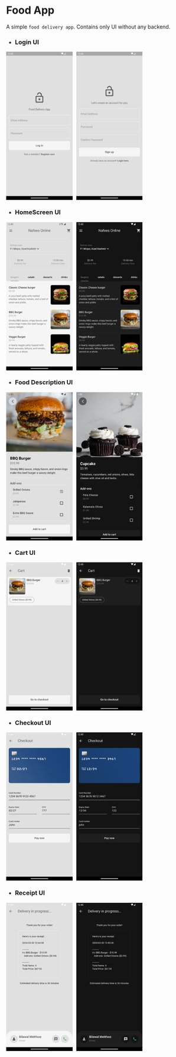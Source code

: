 # Food App

A simple `food delivery app`. Contains only UI without any backend.

- ### Login UI

<div style="display: flex; align-items: center;">
  <img src="images_for_github/login.png" height="400" style="margin-right: 10px;">  <img src="images_for_github/signup.png" height="400">
</div>

- ### HomeScreen UI
<div style="display: flex; align-items: center;">
  <img src="images_for_github/homescreen_light.png" height="400" style="margin-right: 10px;">  <img src="images_for_github/homescreen_dark.png" height="400">
</div>

- ### Food Description UI
<div style="display: flex; align-items: center;">
  <img src="images_for_github/meal_description_light.png" height="400" style="margin-right: 10px;">  <img src="images_for_github/meal_description_dark.png" height="400">
</div>

- ### Cart UI
<div style="display: flex; align-items: center;">
  <img src="images_for_github/cart_light.png" height="400" style="margin-right: 10px;">  <img src="images_for_github/cart_dark.png" height="400">
</div>

- ### Checkout UI
<div style="display: flex; align-items: center;">
  <img src="images_for_github/checkout_light.png" height="400" style="margin-right: 10px;">  <img src="images_for_github/checkout_dark.png" height="400">
</div>

- ### Receipt UI
<div style="display: flex; align-items: center;">
  <img src="images_for_github/receipt_light.png" height="400" style="margin-right: 10px;">  <img src="images_for_github/receipt_dark.png" height="400">
</div>

